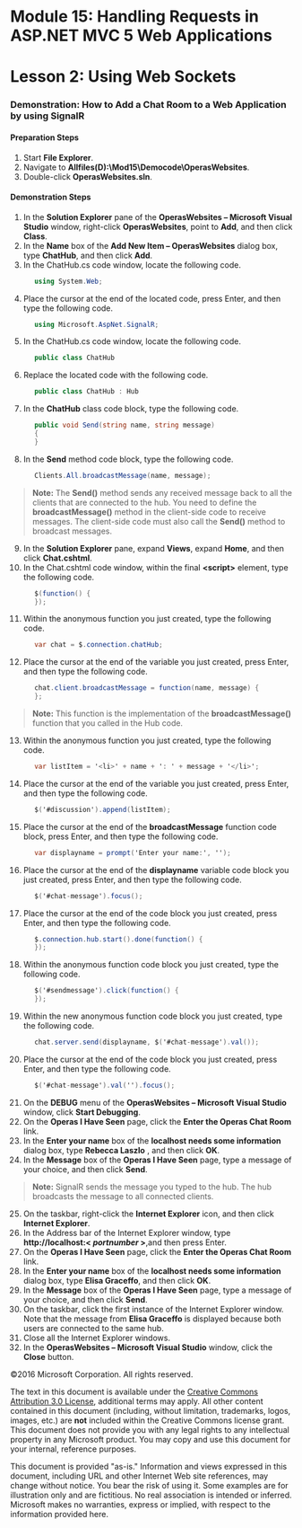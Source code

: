 # Module 15: Handling Requests in ASP.NET MVC 5 Web Applications

# Lesson 2: Using Web Sockets

### Demonstration: How to Add a Chat Room to a Web Application by using SignalR

#### Preparation Steps
1. Start **File Explorer**.
2. Navigate to **Allfiles(D):\Mod15\Democode\OperasWebsites**.
3. Double-click **OperasWebsites.sln**.

#### Demonstration Steps

1. In the **Solution Explorer** pane of the **OperasWebsites – Microsoft Visual Studio** window, right-click **OperasWebsites**, point to **Add**, and then click **Class**.
2. In the **Name** box of the **Add New Item – OperasWebsites** dialog box, type **ChatHub**, and then click **Add**.
3. In the ChatHub.cs code window, locate the following code.

  ```cs
		using System.Web;
```
4. Place the cursor at the end of the located code, press Enter, and then type the following code.

  ```cs
		using Microsoft.AspNet.SignalR;
```
5. In the ChatHub.cs code window, locate the following code.

  ```cs
		public class ChatHub
```
6. Replace the located code with the following code.

  ```cs
		public class ChatHub : Hub
```
7. In the **ChatHub** class code block, type the following code.

  ```cs
        public void Send(string name, string message)
        {
        }
```
8. In the **Send** method code block, type the following code.

  ```cs
		Clients.All.broadcastMessage(name, message);
```
  >**Note:** The **Send()** method sends any received message back to all the clients that are connected to the hub. You need to define the **broadcastMessage()** method in the client-side code to receive messages. The client-side code must also call the **Send()** method to broadcast messages.

9. In the **Solution Explorer** pane, expand **Views**, expand **Home**, and then click **Chat.cshtml**.
10. In the Chat.cshtml code window, within the final **&lt;script&gt;** element, type the following code.

  ```cs
        $(function() {
        });
```
11. Within the anonymous function you just created, type the following code.

  ```cs
		var chat = $.connection.chatHub;
```
12. Place the cursor at the end of the variable you just created, press Enter, and then type the following code.

  ```cs
        chat.client.broadcastMessage = function(name, message) {
        };
```
  >**Note:** This function is the implementation of the **broadcastMessage()** function that you called in the Hub code.

13. Within the anonymous function you just created, type the following code.

  ```cs
		var listItem = '<li>' + name + ': ' + message + '</li>';
```
14. Place the cursor at the end of the variable you just created, press Enter, and then type the following code.

  ```cs
		$('#discussion').append(listItem);
```
15. Place the cursor at the end of the **broadcastMessage** function code block, press Enter, and then type the following code.

  ```cs
		var displayname = prompt('Enter your name:', '');
```
16. Place the cursor at the end of the **displayname** variable code block you just created, press Enter, and then type the following code.

  ```cs
		$('#chat-message').focus();
```
17. Place the cursor at the end of the code block you just created, press Enter, and then type the following code.

  ```cs
        $.connection.hub.start().done(function() {
        });
```
18. Within the anonymous function code block you just created, type the following code.

  ```cs
        $('#sendmessage').click(function() {
        });
```
19. Within the new anonymous function code block you just created, type the following code.

  ```cs
		chat.server.send(displayname, $('#chat-message').val());
```
20. Place the cursor at the end of the code block you just created, press Enter, and then type the following code.

  ```cs
		$('#chat-message').val('').focus();
```
21. On the **DEBUG** menu of the **OperasWebsites – Microsoft Visual Studio** window, click **Start Debugging**.
22. On the **Operas I Have Seen** page, click the **Enter the Operas Chat Room** link.
23. In the **Enter your name** box of the **localhost needs some information** dialog box, type **Rebecca Laszlo** , and then click **OK**.
24. In the **Message** box of the **Operas I Have Seen** page, type a message of your choice, and then click **Send**.

  >**Note:** SignalR sends the message you typed to the hub. The hub broadcasts the message to all connected clients.

25. On the taskbar, right-click the **Internet Explorer** icon, and then click **Internet Explorer**.
26. In the Address bar of the Internet Explorer window, type **http://localhost:&lt; _portnumber_ &gt;**,and then press Enter.
27. On the **Operas I Have Seen** page, click the **Enter the Operas Chat Room** link.
28. In the **Enter your name** box of the **localhost needs some information** dialog box, type **Elisa Graceffo**, and then click **OK**.
29. In the **Message** box of the **Operas I Have Seen** page, type a message of your choice, and then click **Send**.
30. On the taskbar, click the first instance of the Internet Explorer window. Note that the message from **Elisa Graceffo** is displayed because both users are connected to the same hub.
31. Close all the Internet Explorer windows.
32. In the **OperasWebsites – Microsoft Visual Studio** window, click the **Close** button.

©2016 Microsoft Corporation. All rights reserved.

The text in this document is available under the  [Creative Commons Attribution 3.0 License](https://creativecommons.org/licenses/by/3.0/legalcode), additional terms may apply. All other content contained in this document (including, without limitation, trademarks, logos, images, etc.) are  **not**  included within the Creative Commons license grant. This document does not provide you with any legal rights to any intellectual property in any Microsoft product. You may copy and use this document for your internal, reference purposes.

This document is provided &quot;as-is.&quot; Information and views expressed in this document, including URL and other Internet Web site references, may change without notice. You bear the risk of using it. Some examples are for illustration only and are fictitious. No real association is intended or inferred. Microsoft makes no warranties, express or implied, with respect to the information provided here.
